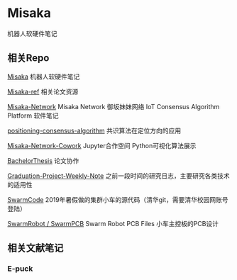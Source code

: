 # Misaka
机器人软硬件笔记

## 相关Repo

[Misaka](https://github.com/TingliangZhang/Misaka) 机器人软硬件笔记

[Misaka-ref](https://github.com/TingliangZhang/Misaka-ref) 相关论文资源

[Misaka-Network](https://github.com/TingliangZhang/Misaka-Network) Misaka Network 御坂妹妹网络 IoT Consensus Algorithm Platform 软件笔记

[positioning-consensus-algorithm](https://github.com/TingliangZhang/positioning-consensus-algorithm) 共识算法在定位方向的应用

[Misaka-Network-Cowork](https://github.com/TingliangZhang/Misaka-Network-Cowork) Jupyter合作空间 Python可视化算法展示

[BachelorThesis](https://github.com/TingliangZhang/BachelorThesis) 论文协作

[Graduation-Project-Weekly-Note](https://github.com/TingliangZhang/Graduation-Project-Weekly-Note) 之前一段时间的研究日志，主要研究各类技术的适用性

[SwarmCode](https://git.tsinghua.edu.cn/SwarmRobot/SwarmCode) 2019年暑假做的集群小车的源代码（清华git，需要清华校园网账号登陆）

[SwarmRobot / SwarmPCB](https://git.tsinghua.edu.cn/SwarmRobot/SwarmPCB) Swarm Robot PCB Files 小车主控板的PCB设计



## 相关文献笔记

### E-puck

